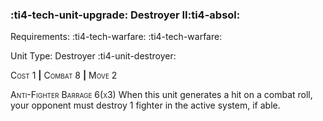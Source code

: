 ### :ti4-tech-unit-upgrade: **Destroyer II**:ti4-absol:

Requirements: :ti4-tech-warfare: :ti4-tech-warfare:

Unit Type: Destroyer :ti4-unit-destroyer:

<span style="font-variant:small-caps;">Cost 1</span> __|__ <span style="font-variant:small-caps;">Combat 8</span> __|__ <span style="font-variant:small-caps;">Move 2</span>

<span style="font-variant:small-caps;">Anti-Fighter Barrage 6(x3)</span>
When this unit generates a hit on a combat roll, your opponent must destroy 1 fighter in the active system, if able.
